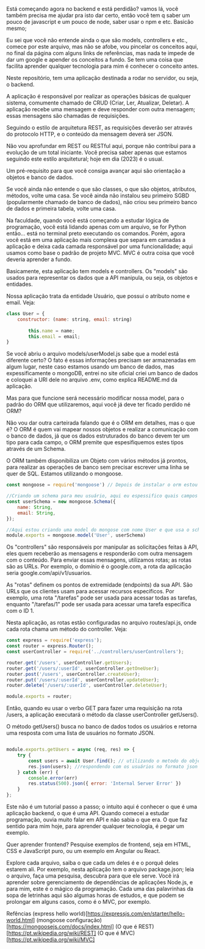 Está começando agora no backend e está perdidão? vamos lá, você também precisa me ajudar pra isto dar certo, então você tem q saber um pouco de javascript e um pouco de node, saber usar o npm e etc.
Basicão mesmo;

Eu sei que você não entende ainda o que são models, controllers e etc., comece por este arquivo, mas não se afobe, vou pincelar os conceitos aqui, no final da página com alguns links de referências, mas nada te impede de dar um google e apender os conceitos a fundo. Se tem uma coisa que facilita aprender qualquer tecnologia para mim é conhecer o conceito antes.

Neste repositório, tem uma aplicação destinada a rodar no servidor, ou seja, o backend.

A aplicação é responsável por realizar as operações básicas de qualquer sistema, comumente chamado de CRUD (Criar, Ler, Atualizar, Deletar). A aplicação recebe uma mensagem e deve responder com outra mensagem; essas mensagens são chamadas de requisições.

Seguindo o estilo de arquitetura REST, as requisições deverão ser através do protocolo HTTP, e o conteúdo da mensagem deverá ser JSON.

Não vou aprofundar em REST ou RESTful aqui, porque não contribui para a evolução de um total iniciante. Você precisa saber apenas que estamos seguindo este estilo arquitetural; hoje em dia (2023) é o usual.

Um pré-requisito para que você consiga avançar aqui são orientação a objetos e banco de dados.

Se você ainda não entende o que são classes, o que são objetos, atributos, métodos, volte uma casa.
Se você ainda não instalou seu primeiro SGBD (popularmente chamado de banco de dados), não criou seu primeiro banco de dados e primeira tabela, volte uma casa.

Na faculdade, quando você está começando a estudar lógica de programação, você está lidando apenas com um arquivo, se for Python então... está no terminal preto executando os comandos. Porém, agora você está em uma aplicação mais complexa que separa em camadas a aplicação e deixa cada camada responsável por uma funcionalidade; aqui usamos como base o padrão de projeto MVC. MVC é outra coisa que você deveria aprender a fundo.

Basicamente, esta aplicação tem models e controllers. Os "models" são usados para representar os dados que a API manipula, ou seja, os objetos e entidades.

Nossa aplicação trata da entidade Usuário, que possui o atributo nome e email. Veja:

```javascript
class User = {
    constructor: (name: string, email: string)
    
        this.name = name;
        this.email = email;
}

```

Se você abriu o arquivo models/userModel.js sabe que a model está diferente certo?
O fato é essas informações precisam ser armazenadas em algum lugar, neste caso estamos usando um banco de dados, mas expessificamente o mongoDB, entrei no site oficial criei um banco de dados e coloquei a URI dele no arquivo .env, como explica README.md da aplicação.

Mas para que funcione será necessário modificar nossa model, para o padrão do ORM que utilizaremos, aqui você já deve ter ficado perdido né ORM?

Não vou dar outra carteirada falando que é o ORM em detalhes, mas o que é? O ORM é quem vai mapear nossos objetos e realizar a comunicação com o banco de dados, já que os dados estruturados do banco devem ter um tipo para cada campo, o ORM premite que espesifiquemos estes tipos através de um Schema.

O ORM também disponibiliza um Objeto com vários métodos já prontos, para realizar as operações de banco sem precisar escrever uma linha se quer de SQL. Estamos utilizando o mongoose.

```javascript
const mongoose = require('mongoose') // Depois de instalar o orm estou importando ele para dentro da minha model

//Criando um schema para meu usuário, aqui eu espessifico quais campos a entidade terá e o tipo, orm ficará responsável por criar a tabela no banco de dados com base neste schema.
const userSchema = new mongoose.Schema({
    name: String,
    email: String,
});

//Aqui estou criando uma model do mongose com nome User e que usa o schema acima, desta forma consigo acessar o objeto User que terá os metodos responsáveis pelas contas no banco de dados, aqueles metodos do CRUD e alguns outros.
module.exports = mongoose.model('User', userSchema)
```

Os "controllers" são responsáveis por manipular as solicitações feitas à API, eles quem receberão as mensagens e responderão com outra mensagem com o conteúdo. Para enviar essas mensagens, utilizamos rotas; as rotas são as URLs. Por exemplo, o domínio é o google.com, a rota da aplicação seria google.com/api/v1/usuarios.

As "rotas" definem os pontos de extremidade (endpoints) da sua API. São URLs que os clientes usam para acessar recursos específicos. Por exemplo, uma rota "/tarefas" pode ser usada para acessar todas as tarefas, enquanto "/tarefas/1" pode ser usada para acessar uma tarefa específica com o ID 1.

Nesta aplicação, as rotas estão configuradas no arquivo routes/api.js, onde cada rota chama um método do controller. Veja:

```javascript
const express = require('express');
const router = express.Router();
const userController = require('../controllers/userControllers');

router.get('/users', userController.getUsers);
router.get('/users/:userId', userController.getOneUser);
router.post('/users', userController.createUser);
router.put('/users/:userId', userController.updateUser);
router.delete('/users/:userId', userController.deleteUser);

module.exports = router;

```

Então, quando eu usar o verbo GET para fazer uma requisição na rota /users, a aplicação executará o método da classe userController getUsers().

O método getUsers() busca no banco de dados todos os usuários e retorna uma resposta com uma lista de usuários no formato JSON.

```javascript

module.exports.getUsers = async (req, res) => {
    try {
        const users = await User.find(); // utilizando o metodo do objeto do ORM find para encontrar no banco de dados os usuários
        res.json(users); //respondendo com os usuários no formato json
    } catch (err) {
        console.error(err)
        res.status(500).json({ error: 'Internal Server Error' })
    }
};

```

Este não é um tutorial passo a passo; o intuito aqui é conhecer o que é uma aplicação backend, o que é uma API. Quando comecei a estudar programação, ouvia muito falar em API e não sabia o que era. O que faz sentido para mim hoje, para aprender qualquer tecnologia, é pegar um exemplo.

Quer aprender frontend? Pesquise exemplos de frontend, seja em HTML, CSS e JavaScript puro, ou um exemplo em Angular ou React.

Explore cada arquivo, saiba o que cada um deles é e o porquê deles estarem ali. Por exemplo, nesta aplicação tem o arquivo package.json; leia o arquivo, faça uma pesquisa, descubra para que ele serve. Você irá aprender sobre gerenciamento de dependências de aplicações Node.js, e para mim, este é o mágico da programação. Cada uma das palavrinhas da sopa de letrinhas aqui são algumas horas de estudos, e que podem se prolongar em alguns casos, como é o MVC, por exemplo.

Refências
(express hello world)[https://expressjs.com/en/starter/hello-world.html]
(mongoose configuração)[https://mongoosejs.com/docs/index.html]
(O que é REST)[https://pt.wikipedia.org/wiki/REST]
(O que é MVC)[https://pt.wikipedia.org/wiki/MVC]

